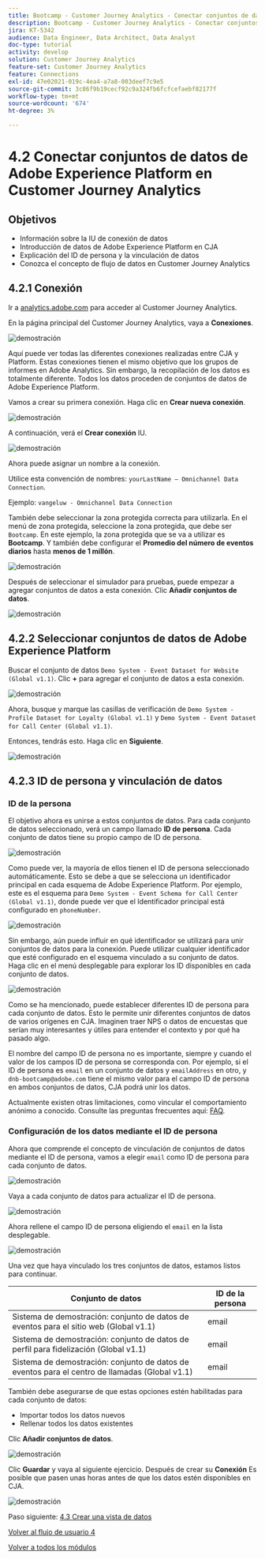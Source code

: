 ```yaml
---
title: Bootcamp - Customer Journey Analytics - Conectar conjuntos de datos de Adobe Experience Platform en Customer Journey Analytics
description: Bootcamp - Customer Journey Analytics - Conectar conjuntos de datos de Adobe Experience Platform en Customer Journey Analytics
jira: KT-5342
audience: Data Engineer, Data Architect, Data Analyst
doc-type: tutorial
activity: develop
solution: Customer Journey Analytics
feature-set: Customer Journey Analytics
feature: Connections
exl-id: 47e02021-019c-4ea4-a7a8-003deef7c9e5
source-git-commit: 3c86f9b19cecf92c9a324fb6fcfcefaebf82177f
workflow-type: tm+mt
source-wordcount: '674'
ht-degree: 3%

---
```


# 4.2 Conectar conjuntos de datos de Adobe Experience Platform en Customer Journey Analytics

## Objetivos

- Información sobre la IU de conexión de datos
- Introducción de datos de Adobe Experience Platform en CJA
- Explicación del ID de persona y la vinculación de datos
- Conozca el concepto de flujo de datos en Customer Journey Analytics

## 4.2.1 Conexión

Ir a [analytics.adobe.com](https://analytics.adobe.com) para acceder al Customer Journey Analytics.

En la página principal del Customer Journey Analytics, vaya a **Conexiones**.

![demostración](./images/cja2.png)

Aquí puede ver todas las diferentes conexiones realizadas entre CJA y Platform. Estas conexiones tienen el mismo objetivo que los grupos de informes en Adobe Analytics. Sin embargo, la recopilación de los datos es totalmente diferente. Todos los datos proceden de conjuntos de datos de Adobe Experience Platform.

Vamos a crear su primera conexión. Haga clic en **Crear nueva conexión**.

![demostración](./images/cja4.png)

A continuación, verá el **Crear conexión** IU.

![demostración](./images/cja5.png)

Ahora puede asignar un nombre a la conexión.

Utilice esta convención de nombres: `yourLastName – Omnichannel Data Connection`.

Ejemplo: `vangeluw - Omnichannel Data Connection`

También debe seleccionar la zona protegida correcta para utilizarla. En el menú de zona protegida, seleccione la zona protegida, que debe ser `Bootcamp`. En este ejemplo, la zona protegida que se va a utilizar es **Bootcamp**. Y también debe configurar el **Promedio del número de eventos diarios** hasta **menos de 1 millón**.

![demostración](./images/cjasb.png)

Después de seleccionar el simulador para pruebas, puede empezar a agregar conjuntos de datos a esta conexión. Clic **Añadir conjuntos de datos**.

![demostración](./images/cjasb1.png)

## 4.2.2 Seleccionar conjuntos de datos de Adobe Experience Platform

Buscar el conjunto de datos `Demo System - Event Dataset for Website (Global v1.1)`. Clic **+** para agregar el conjunto de datos a esta conexión.

![demostración](./images/cja7.png)

Ahora, busque y marque las casillas de verificación de `Demo System - Profile Dataset for Loyalty (Global v1.1)` y `Demo System - Event Dataset for Call Center (Global v1.1)`.

Entonces, tendrás esto. Haga clic en **Siguiente**.

![demostración](./images/cja9.png)

## 4.2.3 ID de persona y vinculación de datos

### ID de la persona

El objetivo ahora es unirse a estos conjuntos de datos. Para cada conjunto de datos seleccionado, verá un campo llamado **ID de persona**. Cada conjunto de datos tiene su propio campo de ID de persona.

![demostración](./images/cja11.png)

Como puede ver, la mayoría de ellos tienen el ID de persona seleccionado automáticamente. Esto se debe a que se selecciona un identificador principal en cada esquema de Adobe Experience Platform. Por ejemplo, este es el esquema para `Demo System - Event Schema for Call Center (Global v1.1)`, donde puede ver que el Identificador principal está configurado en `phoneNumber`.

![demostración](./images/cja13.png)

Sin embargo, aún puede influir en qué identificador se utilizará para unir conjuntos de datos para la conexión. Puede utilizar cualquier identificador que esté configurado en el esquema vinculado a su conjunto de datos. Haga clic en el menú desplegable para explorar los ID disponibles en cada conjunto de datos.

![demostración](./images/cja14.png)

Como se ha mencionado, puede establecer diferentes ID de persona para cada conjunto de datos. Esto le permite unir diferentes conjuntos de datos de varios orígenes en CJA. Imaginen traer NPS o datos de encuestas que serían muy interesantes y útiles para entender el contexto y por qué ha pasado algo.

El nombre del campo ID de persona no es importante, siempre y cuando el valor de los campos ID de persona se corresponda con. Por ejemplo, si el ID de persona es `email` en un conjunto de datos y `emailAddress` en otro, y `dnb-bootcamp@adobe.com` tiene el mismo valor para el campo ID de persona en ambos conjuntos de datos, CJA podrá unir los datos.

Actualmente existen otras limitaciones, como vincular el comportamiento anónimo a conocido. Consulte las preguntas frecuentes aquí: [FAQ](https://experienceleague.adobe.com/docs/analytics-platform/using/cja-overview/cja-faq.html?lang=es).

### Configuración de los datos mediante el ID de persona

Ahora que comprende el concepto de vinculación de conjuntos de datos mediante el ID de persona, vamos a elegir `email` como ID de persona para cada conjunto de datos.

![demostración](./images/cja15.png)

Vaya a cada conjunto de datos para actualizar el ID de persona.

![demostración](./images/cja12a.png)

Ahora rellene el campo ID de persona eligiendo el `email` en la lista desplegable.

![demostración](./images/cja17.png)

Una vez que haya vinculado los tres conjuntos de datos, estamos listos para continuar.

| Conjunto de datos | ID de la persona |
| ----------------- |-------------| 
| Sistema de demostración: conjunto de datos de eventos para el sitio web (Global v1.1) | email |
| Sistema de demostración: conjunto de datos de perfil para fidelización (Global v1.1) | email |
| Sistema de demostración: conjunto de datos de eventos para el centro de llamadas (Global v1.1) | email |

También debe asegurarse de que estas opciones estén habilitadas para cada conjunto de datos:

- Importar todos los datos nuevos
- Rellenar todos los datos existentes

Clic **Añadir conjuntos de datos**.

![demostración](./images/cja16.png)

Clic **Guardar** y vaya al siguiente ejercicio.
Después de crear su **Conexión** Es posible que pasen unas horas antes de que los datos estén disponibles en CJA.

![demostración](./images/cja20.png)

Paso siguiente: [4.3 Crear una vista de datos](./ex3.md)

[Volver al flujo de usuario 4](./uc4.md)

[Volver a todos los módulos](./../../overview.md)
